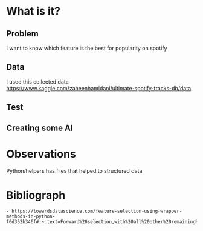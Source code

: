 # What is it?

## Problem
I want to know which feature is the best for popularity on spotify

## Data
I used this collected data https://www.kaggle.com/zaheenhamidani/ultimate-spotify-tracks-db/data


## Test

## Creating some AI

# Observations

Python/helpers has files that helped to structured data


# Bibliograph
	- https://towardsdatascience.com/feature-selection-using-wrapper-methods-in-python-f0d352b346f#:~:text=Forward%20selection,with%20all%20other%20remaining%20features.